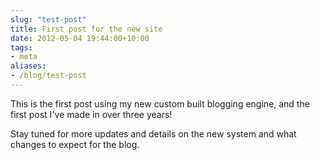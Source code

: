 ```yaml
---
slug: "test-post"
title: First post for the new site
date: 2012-05-04 19:44:00+10:00
tags:
- meta
aliases:
- /blog/test-post
---
```


This is the first post using my new custom built blogging engine, and the first
post I've made in over three years!

Stay tuned for more updates and details on the new system and what changes to expect for the blog.
